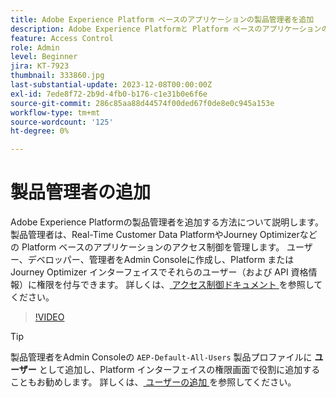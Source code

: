 ```yaml
---
title: Adobe Experience Platform ベースのアプリケーションの製品管理者を追加
description: Adobe Experience Platformと Platform ベースのアプリケーションの製品管理者を追加する方法について説明します。
feature: Access Control
role: Admin
level: Beginner
jira: KT-7923
thumbnail: 333860.jpg
last-substantial-update: 2023-12-08T00:00:00Z
exl-id: 7ede8f72-2b9d-4fb0-b176-c1e31b0e6f6e
source-git-commit: 286c85aa88d44574f00ded67f0de8e0c945a153e
workflow-type: tm+mt
source-wordcount: '125'
ht-degree: 0%

---
```


# 製品管理者の追加

Adobe Experience Platformの製品管理者を追加する方法について説明します。 製品管理者は、Real-Time Customer Data PlatformやJourney Optimizerなどの Platform ベースのアプリケーションのアクセス制御を管理します。 ユーザー、デベロッパー、管理者をAdmin Consoleに作成し、Platform またはJourney Optimizer インターフェイスでそれらのユーザー（および API 資格情報）に権限を付与できます。 詳しくは、[ アクセス制御ドキュメント ](https://experienceleague.adobe.com/docs/experience-platform/access-control/home.html?lang=ja) を参照してください。

>[!VIDEO](https://video.tv.adobe.com/v/333860?learn=on&enablevpops)

>[!TIP]
>
>製品管理者をAdmin Consoleの `AEP-Default-All-Users` 製品プロファイルに **ユーザー** として追加し、Platform インターフェイスの権限画面で役割に追加することもお勧めします。 詳しくは、[ ユーザーの追加 ](add-users.md) を参照してください。
